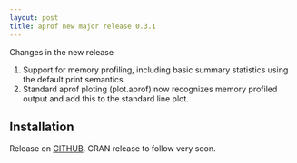 ```yaml
---
layout: post
title: aprof new major release 0.3.1
---
```


Changes in the new release

1. Support for memory profiling, including basic summary statistics using the default print semantics.
2. Standard aprof ploting (plot.aprof) now recognizes memory profiled output and
add this to the standard line plot.


## Installation

Release on [GITHUB](https://github.com/MarcoDVisser/aprof). CRAN release to follow very soon.
 

